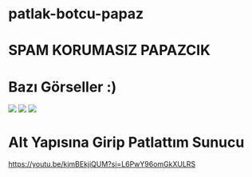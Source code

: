 # patlak-botcu-papaz

# SPAM KORUMASIZ PAPAZCIK

 # Bazı Görseller :)  

<img  src="https://cdn.discordapp.com/attachments/1181682031986487387/1198114695039688784/image.png?ex=65bdba43&is=65ab4543&hm=bf320a55868b1aea33e3a1d2bc81018239586621e57ea8ac9da6fad0aadf432b&">
<img  src="https://cdn.discordapp.com/attachments/1195510888577388675/1198115919059243048/image.png?ex=65bdbb67&is=65ab4667&hm=24f9dd3375d36e598e07c22fd606b79cada0fef491c889535b392e611e801767&">
<img  src="https://cdn.discordapp.com/attachments/1195510888577388675/1198116516013559888/image.png?ex=65bdbbf5&is=65ab46f5&hm=ef300f080ff39eba1777acbe4dadbeb6f5c2abb3b65466c8450b3b380914c0e7&">

# Alt Yapısına Girip Patlattım Sunucu

 https://youtu.be/kjmBEkjiQUM?si=L6PwY96omGkXULRS
 
